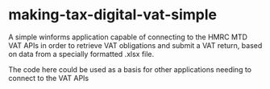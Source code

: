 # making-tax-digital-vat-simple

A simple winforms application capable of connecting to the HMRC MTD VAT APIs in order to retrieve VAT obligations and submit a VAT return, based on data from a specially formatted .xlsx file.

The code here could be used as a basis for other applications needing to connect to the VAT APIs
